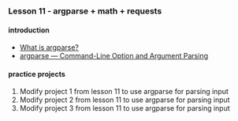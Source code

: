 ### Lesson 11 - argparse  + math + requests
#### introduction
- [What is argparse?](http://www.bogotobogo.com/python/python_argparse.php)
- [argparse — Command-Line Option and Argument Parsing](https://pymotw.com/3/argparse/)
#### practice projects
1. Modify project 1 from lesson 11 to use argparse for parsing input
2. Modify project 2 from lesson 11 to use argparse for parsing input
3. Modify project 3 from lesson 11 to use argparse for parsing input
